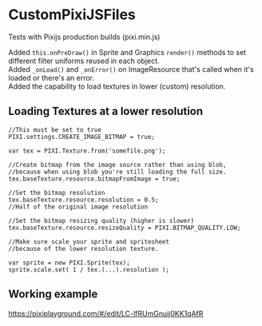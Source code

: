 # CustomPixiJSFiles
Tests with Pixijs production builds (pixi.min.js)

Added <code>this.onPreDraw()</code> in Sprite and Graphics <code>render()</code> methods to set different filter uniforms reused in each object.
<br>Added <code>_onLoad()</code> and <code>_onError()</code> on ImageResource that's called when it's loaded or there's an error.
<br>Added the capability to load textures in lower (custom) resolution.

## Loading Textures at a lower resolution
```
//This must be set to true
PIXI.settings.CREATE_IMAGE_BITMAP = true;

var tex = PIXI.Texture.from('somefile.png');

//Create bitmap from the image source rather than using blob, 
//because when using blob you're still loading the full size.
tex.baseTexture.resource.bitmapFromImage = true;

//Set the bitmap resolution
tex.baseTexture.resource.resolution = 0.5; 
//Half of the original image resolution

//Set the bitmap resizing quality (higher is slower)
tex.baseTexture.resource.resizeQuality = PIXI.BITMAP_QUALITY.LOW;

//Make sure scale your sprite and spritesheet 
//because of the lower resolution texture.

var sprite = new PIXI.Sprite(tex);
sprite.scale.set( 1 / tex.(...).resolution );
```

## Working example
https://pixiplayground.com/#/edit/LC-lfRUmGnuij0KK1qAfR
